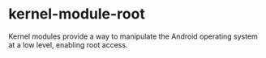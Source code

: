 # kernel-module-root
Kernel modules provide a way to manipulate the Android operating system at a low level, enabling root access. 
